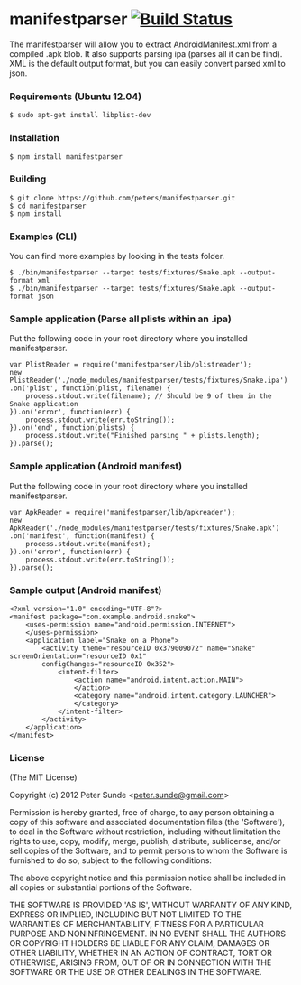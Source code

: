 manifestparser  [![Build Status](https://secure.travis-ci.org/peters/manifestparser.png)](http://travis-ci.org/peters/manifestparser)
==============

The manifestparser will allow you to extract AndroidManifest.xml from a compiled .apk blob. It also supports
parsing ipa (parses all it can be find). XML is the default output format, but you can easily convert parsed xml to json.

### Requirements (Ubuntu 12.04)
	
    $ sudo apt-get install libplist-dev

### Installation

    $ npm install manifestparser
    
### Building
  
    $ git clone https://github.com/peters/manifestparser.git
    $ cd manifestparser
    $ npm install 
    
### Examples (CLI)
You can find more examples by looking in the tests folder.
 
    $ ./bin/manifestparser --target tests/fixtures/Snake.apk --output-format xml
    $ ./bin/manifestparser --target tests/fixtures/Snake.apk --output-format json
     
### Sample application (Parse all plists within an .ipa)

Put the following code in your root directory where you installed manifestparser.

```
var PlistReader = require('manifestparser/lib/plistreader');
new PlistReader('./node_modules/manifestparser/tests/fixtures/Snake.ipa')
.on('plist', function(plist, filename) {
    process.stdout.write(filename); // Should be 9 of them in the Snake application
}).on('error', function(err) {
    process.stdout.write(err.toString());
}).on('end', function(plists) {
    process.stdout.write("Finished parsing " + plists.length);
}).parse();
```

### Sample application (Android manifest)

Put the following code in your root directory where you installed manifestparser.

```
var ApkReader = require('manifestparser/lib/apkreader');
new ApkReader('./node_modules/manifestparser/tests/fixtures/Snake.apk')
.on('manifest', function(manifest) {
    process.stdout.write(manifest);
}).on('error', function(err) {
    process.stdout.write(err.toString());
}).parse();
```

### Sample output (Android manifest)

```
<?xml version="1.0" encoding="UTF-8"?>
<manifest package="com.example.android.snake">
    <uses-permission name="android.permission.INTERNET">
	</uses-permission>
	<application label="Snake on a Phone">
		<activity theme="resourceID 0x379009072" name="Snake" screenOrientation="resourceID 0x1" 
        configChanges="resourceID 0x352">
			<intent-filter>
				<action name="android.intent.action.MAIN">
				</action>
				<category name="android.intent.category.LAUNCHER">
				</category>
			</intent-filter>
		</activity>
	</application>
</manifest>
```

### License 

(The MIT License)

Copyright (c) 2012 Peter Sunde &lt;peter.sunde@gmail.com&gt;

Permission is hereby granted, free of charge, to any person obtaining
a copy of this software and associated documentation files (the
'Software'), to deal in the Software without restriction, including
without limitation the rights to use, copy, modify, merge, publish,
distribute, sublicense, and/or sell copies of the Software, and to
permit persons to whom the Software is furnished to do so, subject to
the following conditions:

The above copyright notice and this permission notice shall be
included in all copies or substantial portions of the Software.

THE SOFTWARE IS PROVIDED 'AS IS', WITHOUT WARRANTY OF ANY KIND,
EXPRESS OR IMPLIED, INCLUDING BUT NOT LIMITED TO THE WARRANTIES OF
MERCHANTABILITY, FITNESS FOR A PARTICULAR PURPOSE AND NONINFRINGEMENT.
IN NO EVENT SHALL THE AUTHORS OR COPYRIGHT HOLDERS BE LIABLE FOR ANY
CLAIM, DAMAGES OR OTHER LIABILITY, WHETHER IN AN ACTION OF CONTRACT,
TORT OR OTHERWISE, ARISING FROM, OUT OF OR IN CONNECTION WITH THE
SOFTWARE OR THE USE OR OTHER DEALINGS IN THE SOFTWARE.
